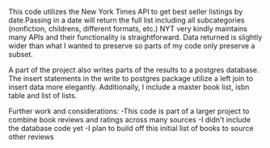 This code utilizes the New York Times API to get best seller listings by date.Passing in a date will return the full list including all subcategories (nonfiction, childrens, different formats, etc.)
NYT very kindly maintains many APIs and their functionality is straightforward. Data returned is slightly wider than what I wanted to preserve so parts of my code only preserve a subset.

A part of the project also writes parts of the results to a postgres database. The insert statements in the write to postgres package utilize a left join to insert data more elegantly. Additionally, I include a master book list, isbn table and list of lists.

Further work and considerations:
-This code is part of a larger project to combine book reviews and ratings across many sources
-I didn't include the database code yet
-I plan to build off this initial list of books to source other reviews
